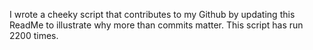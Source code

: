 I wrote a cheeky script that contributes to my Github by updating this ReadMe to illustrate why more than commits matter. This script has run 2200 times.
